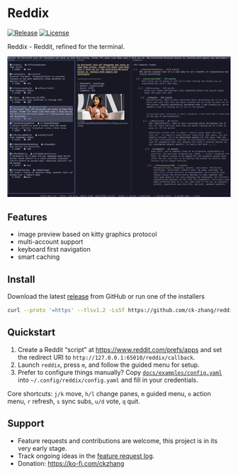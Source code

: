 # Reddix

[![Release](https://img.shields.io/github/v/release/ck-zhang/reddix?style=flat-square)](https://github.com/ck-zhang/reddix/releases/latest)
[![License](https://img.shields.io/badge/license-MIT-blue.svg?style=flat-square)](LICENSE)

Reddix - Reddit, refined for the terminal.

![Reddix UI](docs/assets/reddix-ui-preview.png)

## Features

- image preview based on kitty graphics protocol
- multi-account support
- keyboard first navigation
- smart caching

## Install

Download the latest [release](https://github.com/ck-zhang/reddix/releases/latest) from GitHub or run one of the installers

```sh
curl --proto '=https' --tlsv1.2 -LsSf https://github.com/ck-zhang/reddix/releases/latest/download/reddix-installer.sh | sh
```

## Quickstart
1. Create a Reddit “script” at https://www.reddit.com/prefs/apps and set the redirect URI to `http://127.0.0.1:65010/reddix/callback`.
2. Launch `reddix`, press `m`, and follow the guided menu for setup.
3. Prefer to configure things manually? Copy [`docs/examples/config.yaml`](docs/examples/config.yaml) into `~/.config/reddix/config.yaml` and fill in your credentials.

Core shortcuts: `j/k` move, `h/l` change panes, `m` guided menu, `o` action menu, `r` refresh, `s` sync subs, `u/d` vote, `q` quit.

## Support
- Feature requests and contributions are welcome, this project is in its very early stage.
- Track ongoing ideas in the [feature request log](docs/feature-requests.md).
- Donation: https://ko-fi.com/ckzhang
